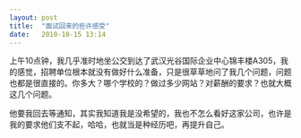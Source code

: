 ```yaml
---
layout: post
title:  "面试回来的些许感受"
date:   2010-10-15 13:14
---
```


上午10点钟，我几乎准时地坐公交到达了武汉光谷国际企业中心锦丰楼A305，我的感觉，招聘单位根本就没有做好什么准备，只是很草草地问了我几个问题，问题也都是很直接的。你多大？哪个学校的？做过多少网站？对薪酬的要求？也就大概这几个问题。

他要我回去等通知，其实我知道我是没希望的，我也不怎么看好这家公司，也许是我的要求他们支不起，哈哈，也就当是种经历吧，再提升自己。
